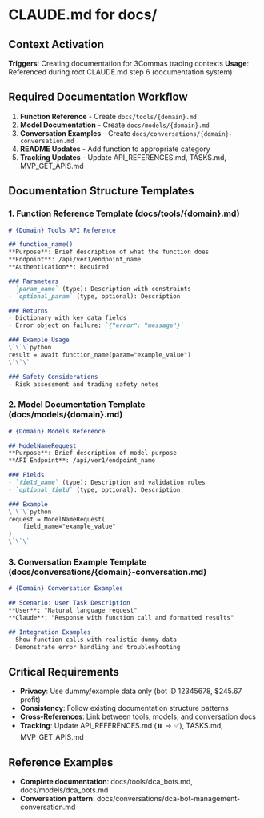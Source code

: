 # CLAUDE.md for docs/

## Context Activation
**Triggers**: Creating documentation for 3Commas trading contexts
**Usage**: Referenced during root CLAUDE.md step 6 (documentation system)

## Required Documentation Workflow
1. **Function Reference** - Create `docs/tools/{domain}.md`
2. **Model Documentation** - Create `docs/models/{domain}.md`  
3. **Conversation Examples** - Create `docs/conversations/{domain}-conversation.md`
4. **README Updates** - Add function to appropriate category
5. **Tracking Updates** - Update API_REFERENCES.md, TASKS.md, MVP_GET_APIS.md

## Documentation Structure Templates

### 1. Function Reference Template (docs/tools/{domain}.md)
```markdown
# {Domain} Tools API Reference

## function_name()
**Purpose**: Brief description of what the function does
**Endpoint**: /api/ver1/endpoint_name
**Authentication**: Required

### Parameters
- `param_name` (type): Description with constraints
- `optional_param` (type, optional): Description

### Returns
- Dictionary with key data fields
- Error object on failure: `{"error": "message"}`

### Example Usage
\`\`\`python
result = await function_name(param="example_value")
\`\`\`

### Safety Considerations
- Risk assessment and trading safety notes
```

### 2. Model Documentation Template (docs/models/{domain}.md)
```markdown
# {Domain} Models Reference

## ModelNameRequest
**Purpose**: Brief description of model purpose
**API Endpoint**: /api/ver1/endpoint_name

### Fields
- `field_name` (type): Description and validation rules
- `optional_field` (type, optional): Description

### Example
\`\`\`python
request = ModelNameRequest(
    field_name="example_value"
)
\`\`\`
```

### 3. Conversation Example Template (docs/conversations/{domain}-conversation.md)
```markdown
# {Domain} Conversation Examples

## Scenario: User Task Description
**User**: "Natural language request"
**Claude**: "Response with function call and formatted results"

## Integration Examples
- Show function calls with realistic dummy data
- Demonstrate error handling and troubleshooting
```

## Critical Requirements
- **Privacy**: Use dummy/example data only (bot ID 12345678, $245.67 profit)
- **Consistency**: Follow existing documentation structure patterns
- **Cross-References**: Link between tools, models, and conversation docs
- **Tracking**: Update API_REFERENCES.md (⏸️ → ✅), TASKS.md, MVP_GET_APIS.md

## Reference Examples
- **Complete documentation**: docs/tools/dca_bots.md, docs/models/dca_bots.md
- **Conversation pattern**: docs/conversations/dca-bot-management-conversation.md
